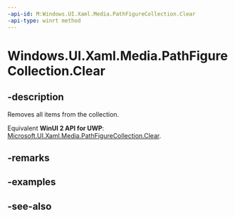 ```yaml
---
-api-id: M:Windows.UI.Xaml.Media.PathFigureCollection.Clear
-api-type: winrt method
---
```


<!-- Method syntax
public void Clear()
-->

# Windows.UI.Xaml.Media.PathFigureCollection.Clear

## -description
Removes all items from the collection.

Equivalent **WinUI 2 API for UWP**: [Microsoft.UI.Xaml.Media.PathFigureCollection.Clear](/windows/winui/api/microsoft.ui.xaml.media.pathfigurecollection.clear).

## -remarks


## -examples

## -see-also
